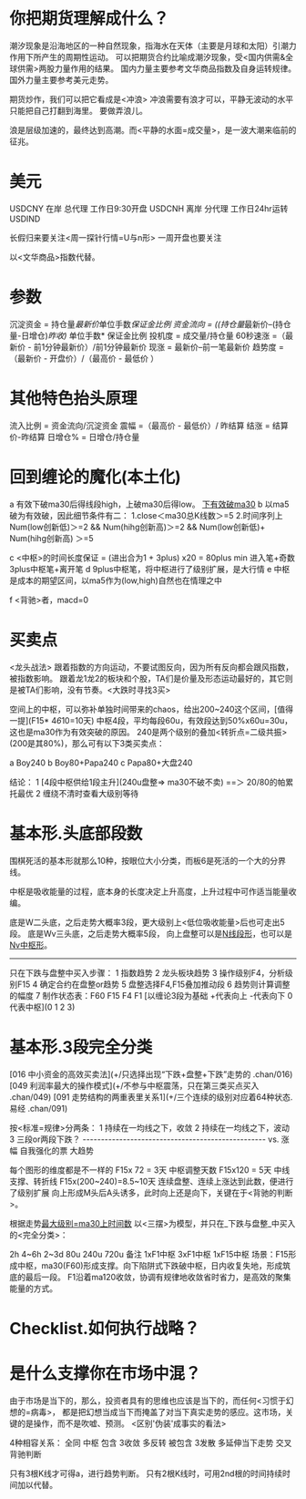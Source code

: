 # 你把期货理解成什么？

潮汐现象是沿海地区的一种自然现象，指海水在天体（主要是月球和太阳）引潮力作用下所产生的周期性运动。
可以把期货合约比喻成潮汐现象，受<国内供需&全球供需>两股力量作用的结果。
国内力量主要参考文华商品指数及自身运转规律。
国外力量主要参考美元走势。

期货炒作，我们可以把它看成是<冲浪>
冲浪需要有浪才可以，平静无波动的水平只能把自己打翻到海里。
要做弄浪儿。

浪是层级加速的，最终达到高潮。而<平静的水面=成交量>，是一波大潮来临前的征兆。

# 美元

USDCNY 在岸 总代理 工作日9:30开盘
USDCNH 离岸 分代理 工作日24hr运转
USDIND

长假归来要关注<周一探针行情=U与n形>
一周开盘也要关注

以<文华商品>指数代替。

# 参数

沉淀资金 = 持仓量*最新价*单位手数*保证金比例
资金流向 = ((持仓量*最新价–(持仓量-日增仓)*昨收)* 单位手数* 保证金比例
投机度 = 成交量/持仓量
60秒速涨 =（最新价 - 前1分钟最新价）/前1分钟最新价
现涨 = 最新价–前一笔最新价
趋势度 =（最新价 - 开盘价）/（最高价 - 最低价 ）

# 其他特色抬头原理

流入比例 = 资金流向/沉淀资金 
震幅 =（最高价 - 最低价）/ 昨结算
结涨 = 结算价-昨结算 
日增仓% = 日增仓/持仓量

# 回到缠论的魔化(本土化)

  a 有效下破ma30后得线段high，上破ma30后得low。
    [下有效破ma30](顶多是线段，不可能形成中枢)
  b 以ma5破为有效破，因此细节条件有二：
    1.close＜ma30总K线数＞=5
    2.时间序列上 Num(low创新低)＞=2 && Num(hihg创新高)＞=2 && Num(low创新低)+ Num(hihg创新高) ＞=5

  c <中枢>的时间长度保证 = (进出合为1 + 3plus) x20 = 80plus min
    进入笔+奇数3plus中枢笔+离开笔
  d 9plus中枢笔，将中枢进行了级别扩展，是大行情
  e 中枢是成本的期望区间，以ma5作为(low,high)自然也在情理之中

  f <背驰>者，macd=0

# 买卖点

  <龙头战法>
  跟着指数的方向运动，不要试图反向，因为所有反向都会跟风指数，被指数影响。
  跟着龙1龙2的板块和个股，TA们是价量及形态运动最好的，其它则是被TA们影响，没有节奏。<大跌时寻找3买>


  空间上的中枢，可以弥补单独时间带来的chaos，给出200~240这个区间，[值得一提](F15* 4*6*10=10天)
  中枢4段，平均每段60u，有效段达到50%x60u=30u，这也是ma30作为有效突破的原因。
  240是两个级别的叠加<转折点=二级共振>(200是其80%)，那么可有以下3类买卖点：

  a Boy240
  b Boy80+Papa240
  c Papa80+大盘240

  结论：
  1 [4段中枢供给1段主升](240u盘整=> ma30不破不卖) ==＞ 20/80的帕累托最优
  2 缠绕不清时查看大级别等待

# 基本形.头底部段数

  围棋死活的基本形就那么10种，按眼位大小分类，而板6是死活的一个大的分界线。

  中枢是吸收能量的过程，底本身的长度决定上升高度，上升过程中可作适当能量收编。

  底是W二头底，之后走势大概率3段，更大级别上<低位吸收能量>后也可走出5段。
  底是Wv三头底，之后走势大概率5段，
  向上盘整可以是[N线段形](典型波浪5段)，也可以是[Nv中枢形](典型缠论5段)。
  ____________________
  只在下跌与盘整中买入步骤：
  1 指数趋势
  2 龙头板块趋势
  3 操作级别F4，分析级别F15
  4 确定合约在盘整or趋势
  5 盘整选择F4,F15叠加推动段
  6 趋势则计算调整的幅度
  7 制作状态表：F60 F15 F4 F1 [以缠论3段为基础 +代表向上 -代表向下 0代表中枢](0 1 2 3)

# 基本形.3段完全分类

  [016 中小资金的高效买卖法](+/只选择出现“下跌+盘整+下跌”走势的 .chan/016)
  [049 利润率最大的操作模式](+/不参与中枢震荡，只在第三类买点买入 .chan/049)
  [091 走势结构的两重表里关系1](+/三个连续的级别对应着64种状态.易经 .chan/091)

  按<标准=规律>分两条：
  1 持续在一均线之下，收敛
  2 持续在一均线之下，波动
  3 三段or两段下跌？ -------------------------------------------------- vs. 涨幅 自我强化的票 大趋势


  每个图形的维度都是不一样的
  F15x 72      =     3天    中枢调整天数
  F15x120      =     5天    中线支撑、转折线
  F15x(200~240)=8.5~10天    连续盘整、连续上涨达到此数，便进行了级别扩展
  向上形成M头后A头诱多，此时向上还是向下，关键在于<背驰的判断>。

  根据走势[最大级别=ma30上时间数](复摆级数)
  以<三摆>为模型，并只在_下跌与盘整_中买入的<完全分类>：

   2h         4~6h        2~3d
  80u         240u        720u          备注
  1xF1中枢    3xF1中枢    1xF15中枢     场景：F15形成中枢，ma30(F60)形成支撑。向下陷阱式下跌破中枢，日内收复失地，形成筑底的最后一段。
                                        F1沿着ma120收敛，协调有规律地收敛省时省力，是高效的聚集能量的方式。

# Checklist.如何执行战略？


# 是什么支撑你在市场中混？

  由于市场是当下的，那么，投资者具有的思维也应该是当下的，而任何<习惯于幻想的=病毒>，
  都是把幻想当成当下而掩盖了对当下真实走势的感应。这市场，关键的是操作，而不是吹嘘、预测。
  <区别'伪装'成事实的看法>

  4种相容关系：
  全同      中枢
  包含      3收敛 多反转
  被包含    3发散 多延伸当下走势
  交叉      背驰判断

  只有3根K线才可得a，进行趋势判断。
  只有2根K线时，可用2nd根的时间持续时间加以代替。


